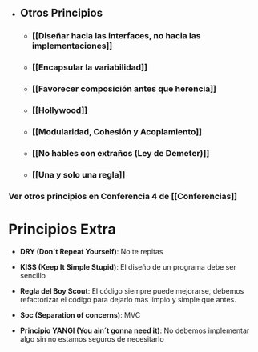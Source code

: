 - ## Otros Principios
	- ### [[Diseñar hacia las interfaces, no hacia las implementaciones]]
	- ### [[Encapsular la variabilidad]]
	- ### [[Favorecer composición antes que herencia]]
	- ### [[Hollywood]]
	- ### [[Modularidad, Cohesión y Acoplamiento]]
	- ### [[No hables con extraños (Ley de Demeter)]]
	- ### [[Una y solo una regla]]

### Ver otros principios en Conferencia 4 de [[Conferencias]]

# Principios Extra

- **DRY (Don´t Repeat Yourself)**: No te repitas

- **KISS (Keep It Simple Stupid)**: El diseño de un programa debe ser sencillo

- **Regla del Boy Scout**:  El código siempre puede mejorarse, debemos refactorizar el código para dejarlo más limpio y simple que antes.
- **Soc (Separation of concerns)**: MVC

- **Principio YANGI (You ain´t gonna need it)**: No debemos implementar algo sin no estamos seguros de necesitarlo

